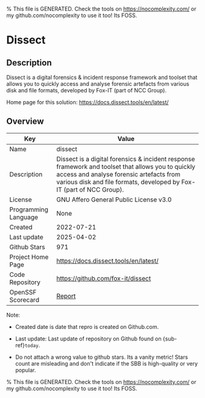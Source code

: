
% This file is GENERATED. Check the tools on https://nocomplexity.com/ or my github.com/nocomplexity to use it too! Its FOSS. 

# Dissect

## Description 

Dissect is a digital forensics & incident response framework and toolset that allows you to quickly access and analyse forensic artefacts from various disk and file formats, developed by Fox-IT (part of NCC Group).

Home page for this solution: https://docs.dissect.tools/en/latest/ 

## Overview 

| Key | Value |
| --- | --- |
| Name | dissect |
| Description | Dissect is a digital forensics & incident response framework and toolset that allows you to quickly access and analyse forensic artefacts from various disk and file formats, developed by Fox-IT (part of NCC Group). |
| License | GNU Affero General Public License v3.0 |
| Programming Language | None |
| Created | 2022-07-21 |
| Last update | 2025-04-02 |
| Github Stars | 971 |
| Project Home Page | https://docs.dissect.tools/en/latest/ |
| Code Repository | https://github.com/fox-it/dissect |
| OpenSSF Scorecard | [Report](https://securityscorecards.dev/viewer/?uri=github.com/fox-it/dissect) |

Note:
 - Created date is date that repro is created on Github.com. 

- Last update: Last update of repository on Github found on {sub-ref}`today`. 

- Do not attach a wrong value to github stars. Its a vanity metric! Stars count are misleading and 
don't indicate if the SBB is high-quality or very popular.

% This file is GENERATED. Check the tools on https://nocomplexity.com/ or my github.com/nocomplexity to use it too! Its FOSS. 

